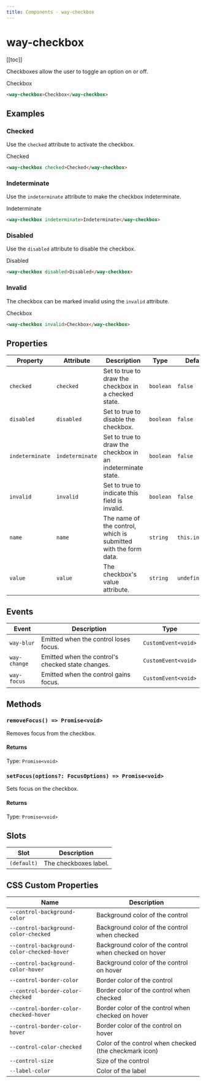 ```yaml
---
title: Components - way-checkbox
---
```


# way-checkbox

[[toc]]

Checkboxes allow the user to toggle an option on or off.

<way-checkbox>Checkbox</way-checkbox>

```html
<way-checkbox>Checkbox</way-checkbox>
```

## Examples

### Checked

Use the `checked` attribute to activate the checkbox.

<way-checkbox checked>Checked</way-checkbox>

```html
<way-checkbox checked>Checked</way-checkbox>
```

### Indeterminate

Use the `indeterminate` attribute to make the checkbox indeterminate.

<way-checkbox indeterminate>Indeterminate</way-checkbox>

```html
<way-checkbox indeterminate>Indeterminate</way-checkbox>
```

### Disabled

Use the `disabled` attribute to disable the checkbox.

<way-checkbox disabled>Disabled</way-checkbox>

```html
<way-checkbox disabled>Disabled</way-checkbox>
```

### Invalid

The checkbox can be marked invalid using the `invalid` attribute.

<way-checkbox invalid>Checkbox</way-checkbox>

```html
<way-checkbox invalid>Checkbox</way-checkbox>
```

## Properties

| Property        | Attribute       | Description                                                     | Type      | Default        |
| --------------- | --------------- | --------------------------------------------------------------- | --------- | -------------- |
| `checked`       | `checked`       | Set to true to draw the checkbox in a checked state.            | `boolean` | `false`        |
| `disabled`      | `disabled`      | Set to true to disable the checkbox.                            | `boolean` | `false`        |
| `indeterminate` | `indeterminate` | Set to true to draw the checkbox in an indeterminate state.     | `boolean` | `false`        |
| `invalid`       | `invalid`       | Set to true to indicate this field is invalid.                  | `boolean` | `false`        |
| `name`          | `name`          | The name of the control, which is submitted with the form data. | `string`  | `this.inputId` |
| `value`         | `value`         | The checkbox's value attribute.                                 | `string`  | `undefined`    |

## Events

| Event        | Description                                       | Type                |
| ------------ | ------------------------------------------------- | ------------------- |
| `way-blur`   | Emitted when the control loses focus.             | `CustomEvent<void>` |
| `way-change` | Emitted when the control's checked state changes. | `CustomEvent<void>` |
| `way-focus`  | Emitted when the control gains focus.             | `CustomEvent<void>` |

## Methods

### `removeFocus() => Promise<void>`

Removes focus from the checkbox.

#### Returns

Type: `Promise<void>`

### `setFocus(options?: FocusOptions) => Promise<void>`

Sets focus on the checkbox.

#### Returns

Type: `Promise<void>`

## Slots

| Slot        | Description           |
| ----------- | --------------------- |
| `(default)` | The checkboxes label. |

## CSS Custom Properties

| Name                                       | Description                                            |
| ------------------------------------------ | ------------------------------------------------------ |
| `--control-background-color`               | Background color of the control                        |
| `--control-background-color-checked`       | Background color of the control when checked           |
| `--control-background-color-checked-hover` | Background color of the control when checked on hover  |
| `--control-background-color-hover`         | Background color of the control on hover               |
| `--control-border-color`                   | Border color of the control                            |
| `--control-border-color-checked`           | Border color of the control when checked               |
| `--control-border-color-checked-hover`     | Border color of the control when checked on hover      |
| `--control-border-color-hover`             | Border color of the control on hover                   |
| `--control-color-checked`                  | Color of the control when checked (the checkmark icon) |
| `--control-size`                           | Size of the control                                    |
| `--label-color`                            | Color of the label                                     |
